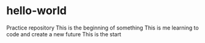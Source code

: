 # hello-world
Practice repository
This is the beginning of something
This is me learning to code and create a new future
This is the start
